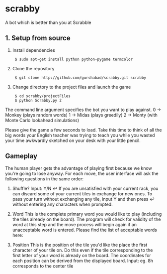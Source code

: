 # scrabby
A bot which is better than you at Scrabble


## 1. Setup from source
1. Install dependencies

        
        $ sudo apt-get install python python-pygame termcolor
        
    
2. Clone the repository

        
        $ git clone http://github.com/gurshabad/scrabby.git scrabby
        
        
3. Change directory to the project files and launch the game

        
        $ cd scrabby/projectFiles
        $ python Scrabby.py 2

The command line argument specifies the bot you want to play against.
0 -> Monkey (plays random words)
1 -> Midas (plays greedily)
2 -> Monty (with Monte Carlo lookahead simulations)

Please give the game a few seconds to load. Take this time to think of all the big words your English teacher was trying to teach you while you wasted your time awkwardly sketched on your desk with your little pencil.

## Gameplay
The human player gets the advantage of playing first because we know you're going to lose anyway. For each move, the user interface will ask the following questions in the same order:

1. Shuffle?
Input: Y/N ↩
If you are unsatisfied with your current rack, you can discard some of your current tiles in exchange for new ones. To pass your turn without exchanging any tile, input Y and then press ↩ without entering any characters when prompted.

2. Word
This is the complete primary word you would like to play (including the tiles already on the board). The program will check for validity of the word at this step and the move process will begin again if an unacceptable word is entered. Please find the list of acceptable words here: 

3. Position
This is the position of the tile you'd like the place the first character of your tile on. Do this even if the tile corresponding to the first letter of your word is already on the board. The coordinates for each position can be derived from the displayed board.
Input: <row><column>
eg. 8h corresponds to the center tile

